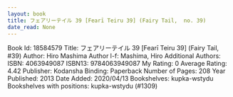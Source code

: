 ```yaml
---
layout: book
title: フェアリーテイル 39 [Fearī Teiru 39] (Fairy Tail,  no. 39)
date_read: None
---
```


Book Id: 18584579
Title: フェアリーテイル 39 [Fearī Teiru 39] (Fairy Tail, #39)
Author: Hiro Mashima
Author l-f: Mashima, Hiro
Additional Authors: 
ISBN: 4063949087
ISBN13: 9784063949087
My Rating: 0
Average Rating: 4.42
Publisher: Kodansha
Binding: Paperback
Number of Pages: 208
Year Published: 2013
Date Added: 2020/04/13
Bookshelves: kupka-wstydu
Bookshelves with positions: kupka-wstydu (#1309)

